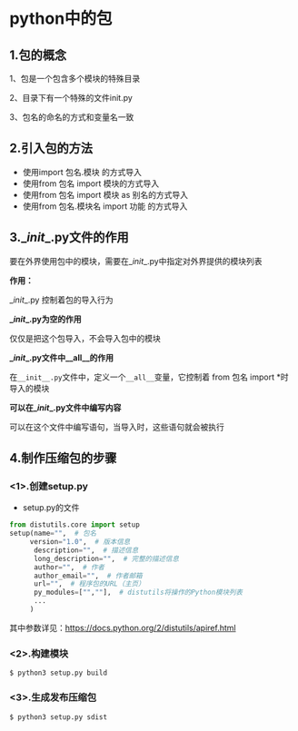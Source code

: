 # python中的包

## 1.包的概念

1、包是一个包含多个模块的特殊目录

2、目录下有一个特殊的文件init.py

3、包名的命名的方式和变量名一致



## 2.引入包的方法

- 使用import 包名.模块 的方式导入
- 使用from 包名 import 模块的方式导入
- 使用from 包名 import 模块 as 别名的方式导入
- 使用from 包名.模块名 import 功能 的方式导入



## 3.\__init__.py文件的作用

要在外界使用包中的模块，需要在\__init__.py中指定对外界提供的模块列表

**作用：**

\__init__.py 控制着包的导入行为

 

**\__init__.py为空的作用**

仅仅是把这个包导入，不会导入包中的模块



**\__init__.py文件中\_\_all\_\_的作用**

在`__init__.py`文件中，定义一个`__all__`变量，它控制着 from 包名 import *时导入的模块



**可以在\__init__.py文件中编写内容**

可以在这个文件中编写语句，当导入时，这些语句就会被执行



## 4.制作压缩包的步骤

### <1>.创建setup.py

* setup.py的文件

```python
from distutils.core import setup
setup(name="",  # 包名
     version="1.0",  # 版本信息
      description="",  # 描述信息
      long_description="",  # 完整的描述信息
      author="",  # 作者
      author_email="",  # 作者邮箱
      url="",  # 程序包的URL（主页）
      py_modules=["",""],  # distutils将操作的Python模块列表
      ...
     )
```

其中参数详见：https://docs.python.org/2/distutils/apiref.html

### <2>.构建模块

```shell
$ python3 setup.py build
```

### <3>.生成发布压缩包

```shell
$ python3 setup.py sdist
```

